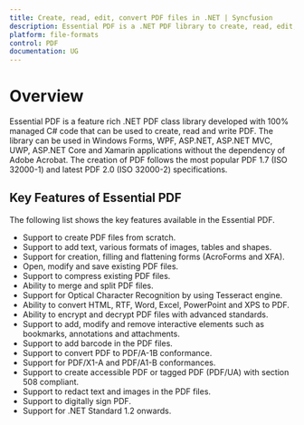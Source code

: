 ```yaml
---
title: Create, read, edit, convert PDF files in .NET | Syncfusion
description: Essential PDF is a .NET PDF library to create, read, edit, & convert PDF files in Windows Forms, WPF, UWP, ASP.NET Core, ASP.NET MVC, Xamarin applications
platform: file-formats
control: PDF
documentation: UG
---
```

# Overview

Essential PDF is a feature rich .NET PDF class library developed with 100% managed C# code that can be used to create, read and write PDF. The library can be used in Windows Forms, WPF, ASP.NET, ASP.NET MVC, UWP, ASP.NET Core and Xamarin applications without the dependency of Adobe Acrobat. The creation of PDF follows the most popular PDF 1.7 (ISO 32000-1) and latest PDF 2.0 (ISO 32000-2) specifications.

## Key Features of Essential PDF

The following list shows the key features available in the Essential PDF.

* Support to create PDF files from scratch.
* Support to add text, various formats of images, tables and shapes.
* Support for creation, filling and flattening forms (AcroForms and XFA).  
* Open, modify and save existing PDF files.
* Support to compress existing PDF files.
* Ability to merge and split PDF files.
* Support for Optical Character Recognition by using Tesseract engine. 
* Ability to convert HTML, RTF, Word, Excel, PowerPoint and XPS to PDF.
* Ability to encrypt and decrypt PDF files with advanced standards.
* Support to add, modify and remove interactive elements such as bookmarks, annotations and attachments.
* Support to add barcode in the PDF files.
* Support to convert PDF to PDF/A-1B conformance.
* Support for PDF/X1-A and PDF/A1-B conformances. 
* Support to create accessible PDF or tagged PDF (PDF/UA) with section 508 compliant. 
* Support to redact text and images in the PDF files.  
* Support to digitally sign PDF. 
* Support for .NET Standard 1.2 onwards. 

